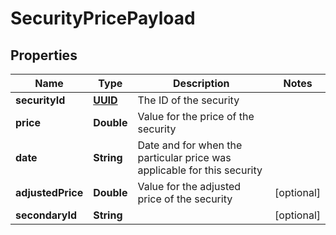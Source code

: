 
# SecurityPricePayload

## Properties
Name | Type | Description | Notes
------------ | ------------- | ------------- | -------------
**securityId** | [**UUID**](UUID.md) | The ID of the security | 
**price** | **Double** | Value for the price of the security | 
**date** | **String** | Date and for when the particular price was applicable for this security | 
**adjustedPrice** | **Double** | Value for the adjusted price of the security |  [optional]
**secondaryId** | **String** |  |  [optional]



